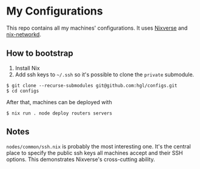 # My Configurations

This repo contains all my machines' configurations. It uses [Nixverse](https://github.com/hgl/nixverse) and [nix-networkd](https://github.com/hgl/nix-networkd).

## How to bootstrap

1. Install Nix
1. Add ssh keys to `~/.ssh` so it's possible to clone the `private` submodule.

```
$ git clone --recurse-submodules git@github.com:hgl/configs.git
$ cd configs
```

After that, machines can be deployed with

```
$ nix run . node deploy routers servers
```

## Notes

`nodes/common/ssh.nix` is probably the most interesting one. It's the central place to specify the public ssh keys all machines accept and their SSH options. This demonstrates Nixverse's cross-cutting ability.
